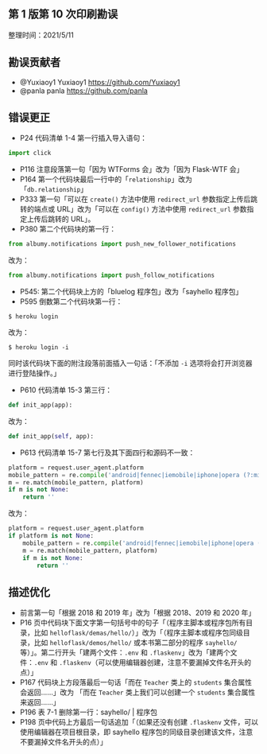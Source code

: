 ## 第 1 版第 10 次印刷勘误

整理时间：2021/5/11


## 勘误贡献者

- @Yuxiaoy1 Yuxiaoy1 https://github.com/Yuxiaoy1
- @panla panla https://github.com/panla


## 错误更正

- P24 代码清单 1-4 第一行插入导入语句：

```python
import click

```
- P116 注意段落第一句「因为 WTForms 会」改为「因为 Flask-WTF 会」
- P164 第一个代码块最后一行中的「`relationship`」改为「`db.relationship`」
- P333 第一句「可以在 `create()` 方法中使用 `redirect_url` 参数指定上传后跳转的端点或 URL」改为「可以在 `config()` 方法中使用 `redirect_url` 参数指定上传后跳转的 URL」。
- P380 第二个代码块的第一行：

```python
from albumy.notifications import push_new_follower_notifications
```

改为：

```python
from albumy.notifications import push_follow_notifications
```

- P545: 第二个代码块上方的「bluelog 程序包」改为「sayhello 程序包」
- P595 倒数第二个代码块第一行：

```
$ heroku login
```

改为：

```
$ heroku login -i
```

同时该代码块下面的附注段落前面插入一句话：「不添加 `-i` 选项将会打开浏览器进行登陆操作。」
- P610 代码清单 15-3 第三行：

```python
def init_app(app):
```

改为：

```python
def init_app(self, app):
```

- P613 代码清单 15-7 第七行及其下面四行和源码不一致：

```python
platform = request.user_agent.platform
mobile_pattern = re.compile('android|fennec|iemobile|iphone|opera (?:mini|mobi)')
m = re.match(mobile_pattern, platform)
if m is not None:
    return ''
```

改为：

```python
platform = request.user_agent.platform
if platform is not None:
    mobile_pattern = re.compile('android|fennec|iemobile|iphone|opera (?:mini|mobi)')
    m = re.match(mobile_pattern, platform)
    if m is not None:
        return ''
```


## 描述优化

- 前言第一句「根据 2018 和 2019 年」改为「根据 2018、2019 和 2020 年」
- P16 页中代码块下面文字第一句括号中的句子「（程序主脚本或程序包所有目录，比如 `helloflask/demas/hello/`）」改为「（程序主脚本或程序包同级目录，比如 `helloflask/demos/hello/` 或本书第二部分的程序 `sayhello/` 等）」。第二行开头「建两个文件：`.env` 和 `.flaskenv`」改为「建两个文件：`.env` 和 `.flaskenv`（可以使用编辑器创建，注意不要漏掉文件名开头的点）」
- P167 代码块上方段落最后一句话「而在 `Teacher` 类上的 `students` 集合属性会返回……」改为 「而在 `Teacher` 类上我们可以创建一个 `students` 集合属性来返回……」
- P196 表 7-1 删除第一行：sayhello/ | 程序包
- P198 页中代码上方最后一句话追加「（如果还没有创建 `.flaskenv` 文件，可以使用编辑器在项目根目录，即 sayhello 程序包的同级目录创建该文件，注意不要漏掉文件名开头的点）」
